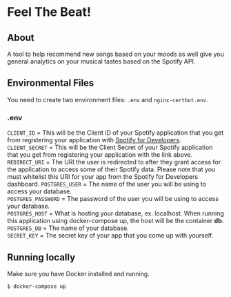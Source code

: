 # Feel The Beat!

## About
A tool to help recommend new songs based on your moods as well give you general analytics on your musical tastes based on the Spotify API.

## Environmental Files
You need to create two environment files: `.env` and `nginx-certbot.env.`

### .env

`CLIENT_ID` = This will be the Client ID of your Spotify application that you get from registering your application with [Spotify for Developers](https://developer.spotify.com/dashboard/).  
`CLIENT_SECRET` = This will be the Client Secret of your Spotify application that you get from registering your application with the link above.  
`REDIRECT_URI` = The URI the user is redirected to after they grant access for the application to access some of their Spotify data. Please note that you must whitelist this URI for your app from the Spotify for Developers dashboard.
`POSTGRES_USER` = The name of the user you will be using to access your database.  
`POSTGRES_PASSWORD` = The password of the user you will be using to access your database.  
`POSTGRES_HOST` = What is hosting your database, ex. localhost. When running this application using docker-compose up, the host will be the container **db**.  
`POSTGRES_DB` = The name of your database.  
`SECRET_KEY` = The secret key of your app that you come up with yourself.  

## Running locally

Make sure you have Docker installed and running. 
```bash
$ docker-compose up
```

